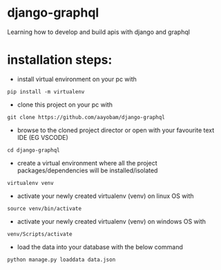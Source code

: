 # django-graphql
Learning how to develop and build apis with django and graphql
# installation steps:
- install virtual environment on your pc with
```
pip install -m virtualenv
```
- clone this project on your pc with
```
git clone https://github.com/aayobam/django-graphql
```
- browse to the cloned project director or open with your favourite text IDE (EG VSCODE)
```
cd django-graphql
```
- create a virtual environment where all the project packages/dependencies will be installed/isolated
```
virtualenv venv
```
- activate your newly created virtualenv (venv) on linux OS with
```
source venv/bin/activate
```
- activate your newly created virtualenv (venv) on windows OS with
```
venv/Scripts/activate
```
- load the data into your database with the below command
```
python manage.py loaddata data.json
```
